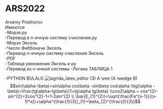 # ARS2022
Arseniy Prokhorov  
*Имеются*  
  -Морзе.ру    
  -Перевод в n-ичную систему счисления.py  
  -Морзе Эксель  
  -Число Фиббоначи Эксель  
  -Перевод n-ичную систему счисления Эксель    
  -PDF  
  -Таблица умножения Эксель и py  
  -Перевод из n-ичной системы 
  -Логика ТАБЛИЦА 1  
   
  -PYTHON BULALG 
![lagrida_latex_editor (3)](https://user-images.githubusercontent.com/114455833/200458409-04114dbb-2929-4c78-9026-a2de3b80b06a.png)
A \vee (A \wedge B)
$$sin(\alpha-\beta)=sin\alpha cos\beta -sin\beta cos\alpha
\\tg(\alpha -\beta)=\frac{tg\alpha-tg\beta}{1+tg\alpha tg\beta}
\\cos2\alpha = cos^{2}-sin^{2}=2cos^{2}-1=1-2sin^{2}
\\ \bar{E_{1}^{2}}=\sqrt{\frac{Fa^{x-1}}{(x-1)*x}}+\alpha^{\frac{1}{3}}_{1}+\beta_{2}^{\frac{2}{3}}$$
